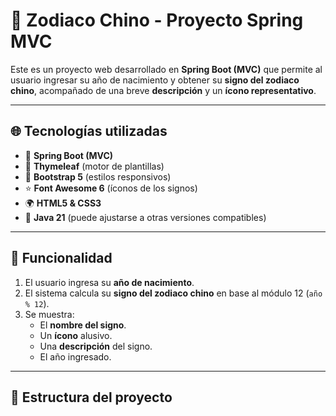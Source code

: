 # 🐉 Zodiaco Chino - Proyecto Spring MVC

Este es un proyecto web desarrollado en **Spring Boot (MVC)** que permite al usuario ingresar su año de nacimiento y obtener su **signo del zodiaco chino**, acompañado de una breve **descripción** y un **ícono representativo**.

---

## 🌐 Tecnologías utilizadas

- 🔧 **Spring Boot (MVC)**
- 🎨 **Thymeleaf** (motor de plantillas)
- 💅 **Bootstrap 5** (estilos responsivos)
- ⭐ **Font Awesome 6** (íconos de los signos)
- 🌍 **HTML5 & CSS3**
- 🧪 **Java 21** (puede ajustarse a otras versiones compatibles)

---

## 🚀 Funcionalidad

1. El usuario ingresa su **año de nacimiento**.
2. El sistema calcula su **signo del zodiaco chino** en base al módulo 12 (`año % 12`).
3. Se muestra:
    - El **nombre del signo**.
    - Un **ícono** alusivo.
    - Una **descripción** del signo.
    - El año ingresado.

---

## 📁 Estructura del proyecto
